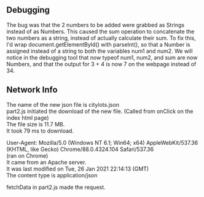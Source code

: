## Debugging
The bug was that the 2 numbers to be added were grabbed as Strings instead of as Numbers. This caused the sum operation to concatenate the two numbers as a string, instead of actually calculate their sum. To fix this, I'd wrap document.getElementById() with parseInt(), so that a Number is assigned instead of a string to both the variables num1 and num2. We will notice in the debugging tool that now typeof num1, num2, and sum are now Numbers, and that the output for 3 + 4 is now 7 on the webpage instead of 34.
## Network Info
The name of the new json file is citylots.json  
part2.js initiated the download of the new file. (Called from onClick on the index html page)  
The file size is 11.7 MB.  
It took 79 ms to download.

User-Agent: Mozilla/5.0 (Windows NT 6.1; Win64; x64) AppleWebKit/537.36 (KHTML, like Gecko) Chrome/88.0.4324.104 Safari/537.36  
(ran on Chrome)  
It came from an Apache server.  
It was last modified on Tue, 26 Jan 2021 22:14:13 (GMT)  
The content type is application/json

fetchData in part2.js made the request.